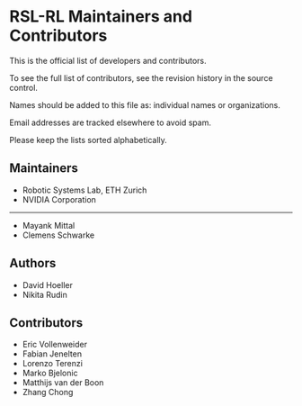 # RSL-RL Maintainers and Contributors

This is the official list of developers and contributors.

To see the full list of contributors, see the revision history in the source control.

Names should be added to this file as: individual names or organizations.

Email addresses are tracked elsewhere to avoid spam.

Please keep the lists sorted alphabetically.

## Maintainers

* Robotic Systems Lab, ETH Zurich
* NVIDIA Corporation

---

* Mayank Mittal
* Clemens Schwarke

## Authors

* David Hoeller
* Nikita Rudin

## Contributors

* Eric Vollenweider
* Fabian Jenelten
* Lorenzo Terenzi
* Marko Bjelonic
* Matthijs van der Boon
* Zhang Chong
